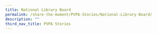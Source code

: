 ```yaml
---
title: National Library Board
permalink: /share-the-moment/PVPA-Stories/National-Library-Board/
description: ""
third_nav_title: PVPA Stories
---
```


